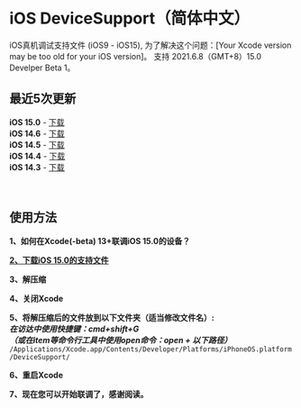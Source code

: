 # iOS DeviceSupport（简体中文）
iOS真机调试支持文件 (iOS9 - iOS15), 为了解决这个问题：[Your Xcode version may be too old for your iOS version]。
支持 2021.6.8（GMT+8）15.0 Develper Beta 1。

## 最近5次更新 </br>

**iOS 15.0** - [下载](https://github.com/ilobos/DeviceSupport/blob/master/DeviceSupport/iOS-15/15.0.zip) </br>
**iOS 14.6** - [下载](https://github.com/ilobos/DeviceSupport/blob/master/DeviceSupport/iOS-14/14.6.zip) </br>
**iOS 14.5** - [下载](https://github.com/ilobos/DeviceSupport/blob/master/DeviceSupport/iOS-14/14.5.zip) </br>
**iOS 14.4** - [下载](https://github.com/ilobos/DeviceSupport/blob/master/DeviceSupport/iOS-14/14.4.zip) </br>
**iOS 14.3** - [下载](https://github.com/ilobos/DeviceSupport/blob/master/DeviceSupport/iOS-14/14.3.zip) </br>
</br>
</br>

## 使用方法

**1、如何在Xcode(-beta) 13+联调iOS 15.0的设备？**</br> 

**[2、下载iOS 15.0的支持文件](https://github.com/ilobos/DeviceSupport/blob/master/DeviceSupport/iOS-15/15.0.zip)** </br>

**3、解压缩**</br>

**4、关闭Xcode**</br>

**5、将解压缩后的文件放到以下文件夹（适当修改文件名）:**</br>
***在访达中使用快捷键：cmd+shift+G***</br>
***（或在item等命令行工具中使用open命令：open + 以下路径）***</br>
```/Applications/Xcode.app/Contents/Developer/Platforms/iPhoneOS.platform/DeviceSupport/```</br>


**6、重启Xcode**</br>

**7、现在您可以开始联调了，感谢阅读。**</br>
